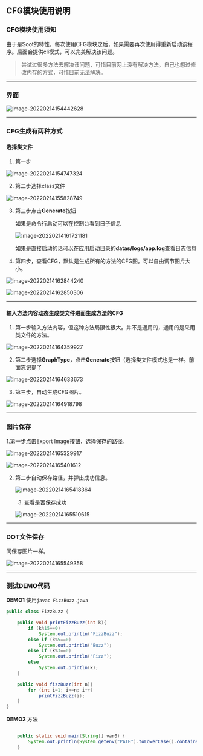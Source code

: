 ## CFG模块使用说明

### CFG模块使用须知

由于是Soot的特性，每次使用CFG模块之后，如果需要再次使用得重新启动该程序。后面会提供cli模式，可以完美解决该问题。

> 尝试过很多方法去解决该问题，可惜目前网上没有解决方法。自己也想过修改内存的方式，可惜目前无法解决。

---



### 界面

![image-20220214154442628](https://cdn.jsdelivr.net/gh/SummerSec/Images/42u4442ec42u4442ec.png)



----

### CFG生成有两种方式



#### 选择类文件

1. 第一步

![image-20220214154747324](https://cdn.jsdelivr.net/gh/SummerSec/Images/47u4747ec47u4747ec.png)

2. 第二步选择class文件

![image-20220214155828749](https://cdn.jsdelivr.net/gh/SummerSec/Images/28u5828ec28u5828ec.png)

3. 第三步点击**Generate**按钮

    如果是命令行启动可以在控制台看到日子信息

    ![image-20220214161721181](https://cdn.jsdelivr.net/gh/SummerSec/Images/21u1721ec21u1721ec.png)

    如果是直接启动的话可以在应用启动目录的**datas/logs/app.log**查看日志信息

4. 第四步，查看CFG，默认是生成所有的方法的CFG图。可以自由调节图片大小。

![image-20220214162844240](https://cdn.jsdelivr.net/gh/SummerSec/Images/44u2844ec44u2844ec.png)

![image-20220214162850306](https://cdn.jsdelivr.net/gh/SummerSec/Images/50u2850ec50u2850ec.png)



---

#### 输入方法内容动态生成类文件进而生成方法的CFG

1. 第一步输入方法内容，但这种方法局限性很大。并不是通用的，通用的是采用类文件的方法。

![image-20220214164359927](https://cdn.jsdelivr.net/gh/SummerSec/Images/59u4359ec59u4359ec.png)

2. 第二步选择**GraphType**，点击**Generate**按钮（选择类文件模式也是一样。前面忘记提了

![image-20220214164633673](https://cdn.jsdelivr.net/gh/SummerSec/Images/33u4633ec33u4633ec.png)

3. 第三步，自动生成CFG图片。

![image-20220214164918798](https://cdn.jsdelivr.net/gh/SummerSec/Images/18u4918ec18u4918ec.png)



---

### 图片保存

1.第一步点击Export Image按钮，选择保存的路径。

![image-20220214165329917](https://cdn.jsdelivr.net/gh/SummerSec/Images/29u5329ec29u5329ec.png)

![image-20220214165401612](https://cdn.jsdelivr.net/gh/SummerSec/Images/1u541ec1u541ec.png)

2. 第二步自动保存路径，并弹出成功信息。

    ![image-20220214165418364](https://cdn.jsdelivr.net/gh/SummerSec/Images/18u5418ec18u5418ec.png)

    3. 查看是否保存成功

    ![image-20220214165510615](https://cdn.jsdelivr.net/gh/SummerSec/Images/10u5510ec10u5510ec.png)



---

### DOT文件保存

同保存图片一样。

![image-20220214165549358](https://cdn.jsdelivr.net/gh/SummerSec/Images/49u5549ec49u5549ec.png)

---

### 测试DEMO代码

**DEMO1**  使用`javac FizzBuzz.java`

```java
public class FizzBuzz {

    public void printFizzBuzz(int k){
        if (k%15==0)
            System.out.println("FizzBuzz");
        else if (k%5==0)
            System.out.println("Buzz");
        else if (k%3==0)
            System.out.println("Fizz");
        else
            System.out.println(k);
    }

    public void fizzBuzz(int n){
        for (int i=1; i<=n; i++)
            printFizzBuzz(i);
    }
}
```



**DEMO2** 方法

```java

    public static void main(String[] var0) {
        System.out.println(System.getenv("PATH").toLowerCase().contains("graphviz"));
    }
```

